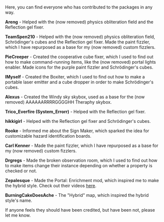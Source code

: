 Here, you can find everyone who has contributed to the packages in any way.

**Areng** - Helped with the (now removed) physics obliteration field and the Reflection gel fixer.

**TeamSpen210** - Helped with the (now removed) physics obliteration field, Schrödinger's cubes and the Reflection gel fixer. Made the paint fizzler, which I have repurposed as a base for my (now removed) custom fizzlers.

**PieCreeper** - Created the cooperative cube fixer, which I used to find out how to make command-running items, like the (now removed) portal lights enabler. Made icons for the purple paint fizzler and Schrödinger's cubes.

**IMyself** - Created the Boxiter, which I used to find out how to make a portable laser emitter and a cube dropper in order to make Schrödinger's cubes.

**Alexus** - Created the Windy sky skybox, used as a base for the (now removed) AAAAAARRRRGGGGHH Theraphy skybox.

**Trico_Everfire (System_Errorr)** - Helped with the Reflection gel fixer.

**hikkigirl** - Helped with the Reflection gel fixer and Schrödinger's cubes.

**Rooke** - Informed me about the Sign Maker, which sparked the idea for customizable hazard identification boards.

**Carl Kenner** - Made the paint fizzler, which I have repurposed as a base for my (now removed) custom fizzlers.

**Drgregs** - Made the broken observation room, which I used to find out how to make items change their instance depending on whether a property is checked or not.

**Zepalesque** - Made the Portal: Enrichment mod, which inspired me to make the hybrid style. Check out their videos [here](https://www.youtube.com/playlist?list=PLJy18hkx9K6090cusjxz057iYOgw1k4_x).

**BurningCakeDoesAche** - The "Hybrid" map, which inspired the hybrid style's name.

If anyone feels they should have been credited, but have been not, please let me know.

